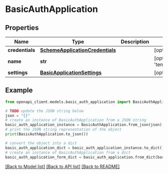 # BasicAuthApplication


## Properties

Name | Type | Description | Notes
------------ | ------------- | ------------- | -------------
**credentials** | [**SchemeApplicationCredentials**](SchemeApplicationCredentials.md) |  | [optional] 
**name** | **str** |  | [optional] [default to 'template_basic_auth']
**settings** | [**BasicApplicationSettings**](BasicApplicationSettings.md) |  | [optional] 

## Example

```python
from openapi_client.models.basic_auth_application import BasicAuthApplication

# TODO update the JSON string below
json = "{}"
# create an instance of BasicAuthApplication from a JSON string
basic_auth_application_instance = BasicAuthApplication.from_json(json)
# print the JSON string representation of the object
print(BasicAuthApplication.to_json())

# convert the object into a dict
basic_auth_application_dict = basic_auth_application_instance.to_dict()
# create an instance of BasicAuthApplication from a dict
basic_auth_application_form_dict = basic_auth_application.from_dict(basic_auth_application_dict)
```
[[Back to Model list]](../README.md#documentation-for-models) [[Back to API list]](../README.md#documentation-for-api-endpoints) [[Back to README]](../README.md)


